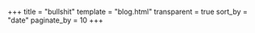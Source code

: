 +++
title = "bullshit"
template = "blog.html"
transparent = true
sort_by = "date"
paginate_by = 10
+++
